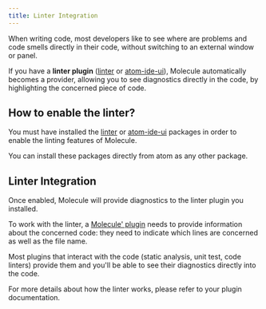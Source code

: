 ```yaml
---
title: Linter Integration
---
```


When writing code, most developers like to see where are problems and code smells directly
in their code, without switching to an external window or panel.

If you have a **linter plugin** ([linter](https://atom.io/packages/linter) or
[atom-ide-ui](https://atom.io/packages/atom-ide-ui)), Molecule automatically becomes a
provider, allowing you to see diagnostics directly in the code, by highlighting the
concerned piece of code.

How to enable the linter?
-------------------------

You must have installed the [linter](https://atom.io/packages/linter) or 
[atom-ide-ui](https://atom.io/packages/atom-ide-ui) packages in order to enable the
linting features of Molecule.

You can install these packages directly from atom as any other package.

Linter Integration
------------------

Once enabled, Molecule will provide diagnostics to the linter plugin you installed.

To work with the linter, a [Molecule' plugin](getting-started-bundled-plugins.md)
needs to provide information about the concerned code: they need to indicate which
lines are concerned as well as the file name.

Most plugins that interact with the code (static analysis, unit test, code linters) provide
them and you'll be able to see their diagnostics directly into the code.

For more details about how the linter works, please refer to your plugin documentation.

